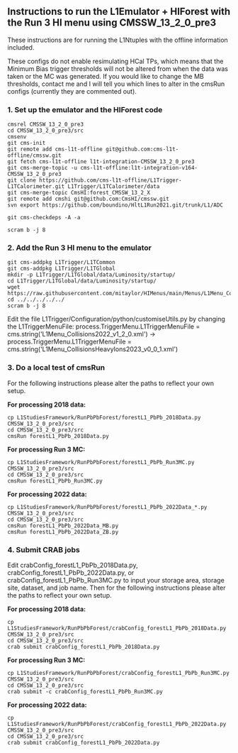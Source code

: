 ## Instructions to run the L1Emulator + HIForest with the Run 3 HI menu using CMSSW_13_2_0_pre3

These instructions are for running the L1Ntuples with the offline information included. 

These configs do not enable resimulating HCal TPs, which means that the Minimum Bias trigger thresholds will not be altered from when the data was taken or the MC was generated. If you would like to change the MB thresholds, contact me and I will tell you which lines to alter in the cmsRun configs (currently they are commented out).

### 1. Set up the emulator and the HIForest code

```
cmsrel CMSSW_13_2_0_pre3
cd CMSSW_13_2_0_pre3/src
cmsenv
git cms-init
git remote add cms-l1t-offline git@github.com:cms-l1t-offline/cmssw.git
git fetch cms-l1t-offline l1t-integration-CMSSW_13_2_0_pre3
git cms-merge-topic -u cms-l1t-offline:l1t-integration-v164-CMSSW_13_2_0_pre3
git clone https://github.com/cms-l1t-offline/L1Trigger-L1TCalorimeter.git L1Trigger/L1TCalorimeter/data
git cms-merge-topic CmsHI:forest_CMSSW_13_2_X
git remote add cmshi git@github.com:CmsHI/cmssw.git
svn export https://github.com/boundino/HltL1Run2021.git/trunk/L1/ADC

git cms-checkdeps -A -a

scram b -j 8
```

### 2. Add the Run 3 HI menu to the emulator

```
git cms-addpkg L1Trigger/L1TCommon
git cms-addpkg L1Trigger/L1TGlobal
mkdir -p L1Trigger/L1TGlobal/data/Luminosity/startup/
cd L1Trigger/L1TGlobal/data/Luminosity/startup/
wget https://raw.githubusercontent.com/mitaylor/HIMenus/main/Menus/L1Menu_CollisionsHeavyIons2023_v0_0_1.xml
cd ../../../../../
scram b -j 8
```

Edit the file L1Trigger/Configuration/python/customiseUtils.py by changing the L1TriggerMenuFile: process.TriggerMenu.L1TriggerMenuFile = cms.string('L1Menu_Collisions2022_v1_2_0.xml') → process.TriggerMenu.L1TriggerMenuFile = cms.string('L1Menu_CollisionsHeavyIons2023_v0_0_1.xml')

### 3. Do a local test of cmsRun

For the following instructions please alter the paths to reflect your own setup.

**For processing 2018 data:**

```
cp L1StudiesFramework/RunPbPbForest/forestL1_PbPb_2018Data.py CMSSW_13_2_0_pre3/src
cd CMSSW_13_2_0_pre3/src
cmsRun forestL1_PbPb_2018Data.py
```

**For processing Run 3 MC:**

```
cp L1StudiesFramework/RunPbPbForest/forestL1_PbPb_Run3MC.py CMSSW_13_2_0_pre3/src
cd CMSSW_13_2_0_pre3/src
cmsRun forestL1_PbPb_Run3MC.py
```

**For processing 2022 data:**

```cp L1StudiesFramework/RunForest/forestL1_miniAOD_Run3MC.py CMSSW_12_6_0_pre1/src
cp L1StudiesFramework/RunPbPbForest/forestL1_PbPb_2022Data_*.py CMSSW_13_2_0_pre3/src
cd CMSSW_13_2_0_pre3/src
cmsRun forestL1_PbPb_2022Data_MB.py
cmsRun forestL1_PbPb_2022Data_ZB.py
```

### 4. Submit CRAB jobs

Edit crabConfig_forestL1_PbPb_2018Data.py, crabConfig_forestL1_PbPb_2022Data.py, or crabConfig_forestL1_PbPb_Run3MC.py to input your storage area, storage site, dataset, and job name. Then for the following instructions please alter the paths to reflect your own setup.

**For processing 2018 data:**

```
cp L1StudiesFramework/RunPbPbForest/crabConfig_forestL1_PbPb_2018Data.py CMSSW_13_2_0_pre3/src
cd CMSSW_13_2_0_pre3/src
crab submit crabConfig_forestL1_PbPb_2018Data.py
```

**For processing Run 3 MC:**

```
cp L1StudiesFramework/RunPbPbForest/crabConfig_forestL1_PbPb_Run3MC.py CMSSW_13_2_0_pre3/src
cd CMSSW_13_2_0_pre3/src
crab submit -c crabConfig_forestL1_PbPb_Run3MC.py
```

**For processing 2022 data:**

```
cp L1StudiesFramework/RunPbPbForest/crabConfig_forestL1_PbPb_2022Data.py CMSSW_13_2_0_pre3/src
cd CMSSW_13_2_0_pre3/src
crab submit crabConfig_forestL1_PbPb_2022Data.py
```

